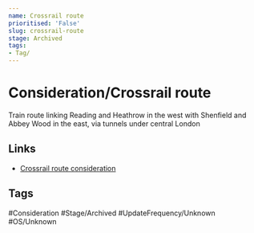 ```yaml
---
name: Crossrail route
prioritised: 'False'
slug: crossrail-route
stage: Archived
tags:
- Tag/
---
```


# Consideration/Crossrail route

Train route linking Reading and Heathrow in the west with Shenfield and Abbey Wood in the east, via tunnels under central London

## Links

* [Crossrail route consideration](https://design.planning.data.gov.uk/planning-consideration/crossrail-route)

## Tags

#Consideration #Stage/Archived #UpdateFrequency/Unknown #OS/Unknown